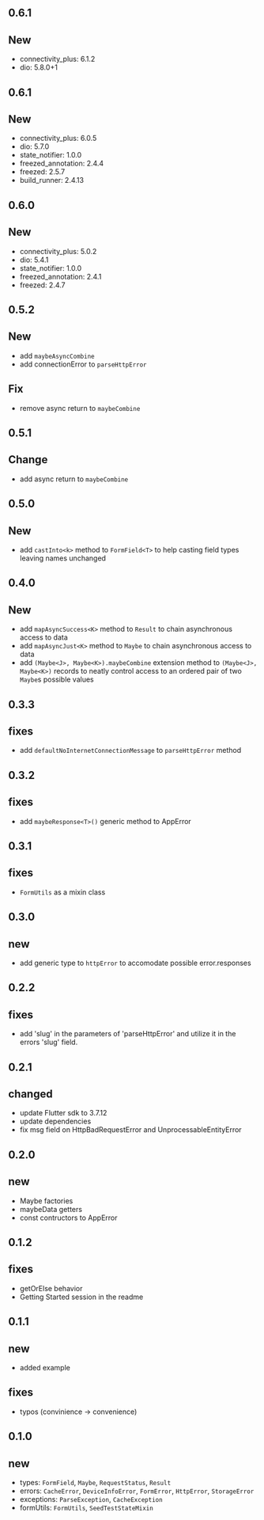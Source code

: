 ## 0.6.1

## New

- connectivity_plus: 6.1.2
- dio: 5.8.0+1

## 0.6.1

## New

- connectivity_plus: 6.0.5
- dio: 5.7.0
- state_notifier: 1.0.0
- freezed_annotation: 2.4.4
- freezed: 2.5.7
- build_runner: 2.4.13

## 0.6.0

## New

- connectivity_plus: 5.0.2
- dio: 5.4.1
- state_notifier: 1.0.0
- freezed_annotation: 2.4.1
- freezed: 2.4.7

## 0.5.2

## New

- add `maybeAsyncCombine`
- add connectionError to `parseHttpError`

## Fix

- remove async return to `maybeCombine`

## 0.5.1

## Change

- add async return to `maybeCombine`

## 0.5.0

## New

- add `castInto<k>` method to `FormField<T>` to help casting field types leaving names unchanged

## 0.4.0

## New

- add `mapAsyncSuccess<K>` method to `Result` to chain asynchronous access to data
- add `mapAsyncJust<K>` method to `Maybe` to chain asynchronous access to data
- add `(Maybe<J>, Maybe<K>).maybeCombine` extension method to `(Maybe<J>, Maybe<K>)` records to neatly control access to an ordered pair of two `Maybe`s possible values

## 0.3.3

## fixes

- add `defaultNoInternetConnectionMessage` to `parseHttpError` method

## 0.3.2

## fixes

- add `maybeResponse<T>()` generic method to AppError

## 0.3.1

## fixes

- `FormUtils` as a mixin class

## 0.3.0

## new

- add generic type to `httpError` to accomodate possible error.responses

## 0.2.2

## fixes

- add 'slug' in the parameters of 'parseHttpError' and utilize it in the errors 'slug' field.

## 0.2.1

## changed

- update Flutter sdk to 3.7.12
- update dependencies
- fix msg field on HttpBadRequestError and UnprocessableEntityError

## 0.2.0

## new

- Maybe factories
- maybeData getters
- const contructors to AppError

## 0.1.2

## fixes

- getOrElse behavior
- Getting Started session in the readme

## 0.1.1

## new

- added example

## fixes

- typos (convinience -> convenience)

## 0.1.0

## new

- types: `FormField`, `Maybe`, `RequestStatus`, `Result`
- errors: `CacheError`, `DeviceInfoError`, `FormError`, `HttpError`, `StorageError`
- exceptions: `ParseException`, `CacheException`
- formUtils: `FormUtils`, `SeedTestStateMixin`
